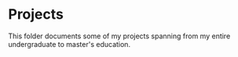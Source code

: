 # Projects
This folder documents some of my projects spanning from my entire undergraduate to master's education.
